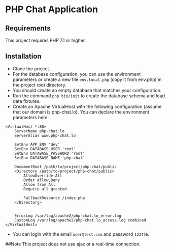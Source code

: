# PHP Chat Application

## Requirements
This project requires PHP 7.1 or higher. 

## Installation
- Clone the project.
- For the database configuration, you can use the environment parameters or create a new file `env.local.php` 
(copy it from env.php) in the project root directory.
- You should create an empty database that matches your configuration.
- Run the command `php bin/init` to create the database schema and load data fixtures.
- Create an Apache VirtualHost with the following configuration (assume that our domain is php-chat.lo). You
can declare the environment parameters here.   
```
<VirtualHost *:80>
    ServerName php-chat.lo
    ServerAlias www.php-chat.lo 

    SetEnv APP_ENV 'dev'
    SetEnv DATABASE_USER 'root'
    SetEnv DATABASE_PASSWORD 'root'
    SetEnv DATABASE_NAME 'php-chat'
    
    DocumentRoot /path/to/project/php-chat/public
    <Directory /path/to/project/php-chat/public>
        AllowOverride All
        Order Allow,Deny
        Allow from All
    	Require all granted

        FallbackResource /index.php
    </Directory>


    ErrorLog /var/log/apache2/php-chat.lo_error.log
    CustomLog /var/log/apache2/php-chat.lo_access.log combined
</VirtualHost>

```
- You can login with the email `user@test.com` and password `123456`.

##Note
This project does not use ajax or a real-time connection.